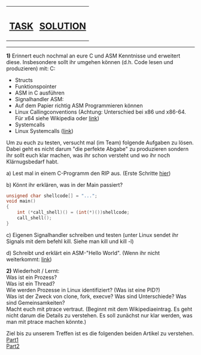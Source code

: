 <table>
  <tr>
    <th><h2> <a href="https://pg.bwuah.me/prep-task"> TASK </a> </h2></th>
    <th> <h2> <a href="https://pg.bwuah.me/prep"> SOLUTION </a> </h2></th>
  </tr>
</table>

---

**1)** Erinnert euch nochmal an eure C und ASM Kenntnisse und erweitert
diese. Insbesondere sollt ihr umgehen können (d.h. Code lesen und
produzieren) mit:
C:
- Structs
- Funktionspointer
- ASM in C ausführen
- Signalhandler
ASM:
- Auf dem Papier richtig ASM Programmieren können
- Linux Callingconventions (Achtung: Unterschied bei x86 und x86-64. Für
x64 siehe Wikipedia oder [link](https://software.intel.com/sites/default/files/article/402129/mpx-linux64-abi.pdf))
- Systemcalls
- Linux Systemcalls ([link](http://blog.rchapman.org/posts/Linux_System_Call_Table_for_x86_64/))


Um zu euch zu testen, versucht mal (im Team) folgende Aufgaben zu lösen.
Dabei geht es nicht darum "die perfekte Abgabe" zu produzieren sondern
ihr sollt euch klar machen, was ihr schon versteht und wo ihr noch
Klärnugsbedarf habt.

a) Lest mal in einem C-Programm den RIP aus. (Erste Schritte [hier](https://en.wikipedia.org/wiki/Inline_assembler))

b) Könnt ihr erklären, was in der Main passiert? <br>

```C
unsigned char shellcode[] = "...";
void main() 
{
    int (*call_shell)() = (int(*)())shellcode;
    call_shell();
}
```

c) Eigenen Signalhandler schreiben und testen (unter Linux sendet ihr
Signals mit dem befehl kill. Siehe man kill und kill -l)

d) Schreibt und erklärt ein ASM-"Hello World". (Wenn ihr nicht weiterkommt: [link](http://0xax.blogspot.com/2014/08/say-hello-to-x64-assembly-part-1.html))


**2)** Wiederholt / Lernt:<br>
Was ist ein Prozess? <br>
Was ist ein Thread?<br>
Wie werden Prozesse in Linux identifiziert? (Was ist eine PID?)<br>
Was ist der Zweck von clone, fork, execve? Was sind Unterschiede? Was
sind Gemeinsamkeiten?<br>
Macht euch mit ptrace vertraut. (Beginnt mit dem Wikipediaeintrag. Es
geht nicht darum die Details zu verstehen. Es soll zunächst nur klar
werden, was man mit ptrace machen könnte.)

Ziel bis zu unserem Treffen ist es die folgenden beiden Artikel zu
verstehen. <br>
  [Part1](https://www.linuxjournal.com/article/6100) <br>
  [Part2](https://www.linuxjournal.com/article/6210) <br>

